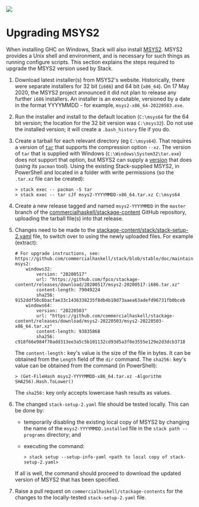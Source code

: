 <div class="hidden-warning"><a href="https://docs.haskellstack.org/"><img src="https://cdn.jsdelivr.net/gh/commercialhaskell/stack/doc/img/hidden-warning.svg"></a></div>

# Upgrading MSYS2

When installing GHC on Windows, Stack will also install
[MSYS2](http://www.msys2.org/). MSYS2 provides a Unix shell and environment, and
is necessary for such things as running configure scripts. This section explains
the steps required to upgrade the MSYS2 version used by Stack.

1.  Download latest installer(s) from MSYS2's website. Historically, there were
    separate installers for 32 bit (`i686`) and 64 bit (`x86_64`). On
    17 May 2020, the MSYS2 project announced it did not plan to release any
    further `i686` installers. An installer is an executable, versioned by a
    date in the format YYYYMMDD - for example, `msys2-x86_64-20220503.exe`.

2.  Run the installer and install to the default location (`C:\msys64` for the
    64 bit version; the location for the 32 bit version was `C:\msys32`). Do not
    use the installed version; it will create a `.bash_history` file if you do.

3.  Create a tarball for each relevant directory (eg `C:\msys64`). That requires
    a version of [`tar`](https://www.gnu.org/software/tar/tar.html) that
    supports the compression option `--xz`. The version of `tar` that is
    supplied with Windows (`C:\Windows\System32\tar.exe`) does not support that
    option, but MSYS2 can supply a [version](https://packages.msys2.org/package/tar)
    that does (using its `pacman` tool). Using the existing Stack-supplied
    MSYS2, in PowerShell and located in a folder with write permissions (so the `.tar.xz` file can be created):

        > stack exec -- pacman -S tar
        > stack exec -- tar cJf msys2-YYYYMMDD-x86_64.tar.xz C:\msys64

4.  Create a new release tagged and named `msys2-YYYYMMDD` in the `master`
    branch of the [commercialhaskell/stackage-content](https://github.com/commericalhaskell/stackage-content)
    GitHub repository, uploading the tarball file(s) into that release.

5.  Changes need to be made to the [stackage-content/stack/stack-setup-2.yaml](https://github.com/commercialhaskell/stackage-content/blob/master/stack/stack-setup-2.yaml)
    file, to switch over to using the newly uploaded files. For example
    (extract):

        # For upgrade instructions, see: https://github.com/commercialhaskell/stack/blob/stable/doc/maintainers/msys.md
        msys2:
            windows32:
                version: "20200517"
                url: "https://github.com/fpco/stackage-content/releases/download/20200517/msys2-20200517-i686.tar.xz"
                content-length: 79049224
                sha256: 9152ddf50c6bacfae33c1436338235f8db4b10d73aaea63adefd96731fb0bceb
            windows64:
                version: "20220503"
                url: "https://github.com/commercialhaskell/stackage-content/releases/download/msys2-20220503/msys2-20220503-x86_64.tar.xz"
                content-length: 93835868
                sha256: c918f66e984f70add313ee3a5c5b101132cd93d5a3f8e3555e129e2d3dcb3718

    The `content-length:` key's value is the size of the file in bytes. It can
    be obtained from the `Length` field of the `dir` command. The `sha256:`
    key's value can be obtained from the command (in PowerShell):

        > (Get-FileHash msys2-YYYYMMDD-x86_64.tar.xz -Algorithm SHA256).Hash.ToLower()

    The `sha256:` key only accepts lowercase hash results as values.

6.  The changed `stack-setup-2.yaml` file should be tested locally. This can be
    done by:

    * temporarily disabling the existing local copy of MSYS2 by changing the
      name of the `msys2-YYYYMMDD.installed` file in the `stack path --programs` directory; and

    * executing the command:


          > stack setup --setup-info-yaml <path to local copy of stack-setup-2.yaml>

    If all is well, the command should proceed to download the updated version
    of MSYS2 that has been specified.

7.  Raise a pull request on `commercialhaskell/stackage-contents` for the
    changes to the locally-tested `stack-setup-2.yaml` file.
